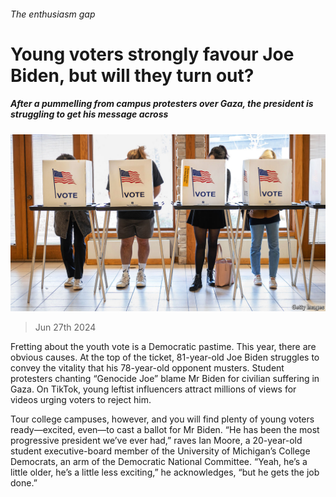 ###### The enthusiasm gap

# Young voters strongly favour Joe Biden, but will they turn out? 

##### After a pummelling from campus protesters over Gaza, the president is struggling to get his message across 

![image](images/20240629_USP003.jpg) 

> Jun 27th 2024 

Fretting about the youth vote is a Democratic pastime. This year, there are obvious causes. At the top of the ticket, 81-year-old Joe Biden struggles to convey the vitality that his 78-year-old opponent musters. Student protesters chanting “Genocide Joe” blame Mr Biden for civilian suffering in Gaza. On TikTok, young leftist influencers attract millions of views for videos urging voters to reject him.

Tour college campuses, however, and you will find plenty of young voters ready—excited, even—to cast a ballot for Mr Biden. “He has been the most progressive president we’ve ever had,” raves Ian Moore, a 20-year-old student executive-board member of the University of Michigan’s College Democrats, an arm of the Democratic National Committee. “Yeah, he’s a little older, he’s a little less exciting,” he acknowledges, “but he gets the job done.”

